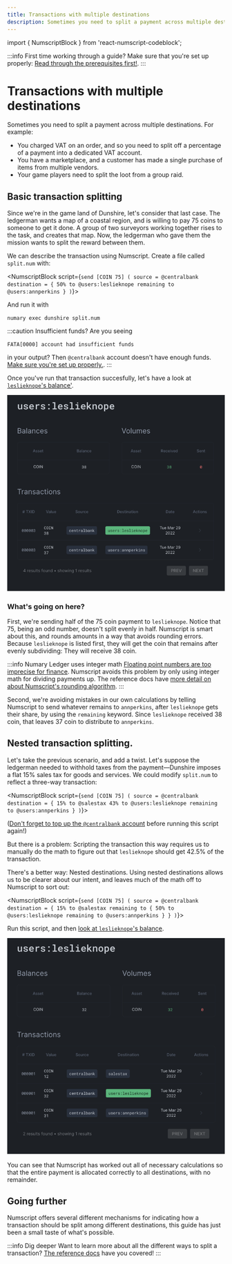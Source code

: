 ```yaml
---
title: Transactions with multiple destinations
description: Sometimes you need to split a payment across multiple destinations. Learn how to do this with Numscript.
---
```


import { NumscriptBlock } from 'react-numscript-codeblock';

:::info First time working through a guide?
Make sure that you're set up properly: [Read through the prerequisites first!](/oss/ledger/guides/prerequisites).
:::

# Transactions with multiple destinations

Sometimes you need to split a payment across multiple destinations. For example:

* You charged VAT on an order, and so you need to split off a percentage of a payment into a dedicated VAT account.
* You have a marketplace, and a customer has made a single purchase of items from multiple vendors.
* Your game players need to split the loot from a group raid.

## Basic transaction splitting

Since we're in the game land of Dunshire, let's consider that last case. The ledgerman wants a map of a coastal region, and is willing to pay 75 coins to someone to get it done. A group of two surveyors working together rises to the task, and creates that map. Now, the ledgerman who gave them the mission wants to split the reward between them.

We can describe the transaction using Numscript. Create a file called `split.num` with:

<NumscriptBlock script={`send [COIN 75] (
  source = @centralbank
  destination = {
    50% to @users:leslieknope
    remaining to @users:annperkins
  }
)`}></NumscriptBlock>

And run it with

```shell
numary exec dunshire split.num
```

:::caution Insufficient funds?
Are you seeing
```
FATA[0000] account had insufficient funds
```
in your output? Then `@centralbank` account doesn't have enough funds. [Make sure you're set up properly.](/oss/ledger/guides/prerequisites).
:::

Once you've run that transaction succesfully, let's have a look at [`leslieknope`'s balance'](https://control.numary.com/accounts/users:leslieknope).


![`leslieknope` gets 38 and `annperkins` gets 37 coin](multi-destination-1.png)

### What's going on here?

First, we're sending half of the 75 coin payment to `leslieknope`. Notice that 75, being an odd number, doesn't split evenly in half. Numscript is smart about this, and rounds amounts in a way that avoids rounding errors. Because `leslieknope` is listed first, they will get the coin that remains after evenly subdividing: They will receive 38 coin.

:::info Numary Ledger uses integer math
[Floating point numbers are too imprecise for finance](https://www.youtube.com/watch?v=yZjCQ3T5yXo). Numscript avoids this problem by only using integer math for dividing payments up. The reference docs have [more detail on about Numscript's rounding algorithm](/oss/ledger/reference/numscript/rounding/).
:::

Second, we're avoiding mistakes in our own calculations by telling Numscript to send whatever remains to `annperkins`, after `leslieknope` gets their share, by using the `remaining` keyword. Since `leslieknope` received 38 coin, that leaves 37 coin to distribute to `annperkins`.

## Nested transaction splitting.

Let's take the previous scenario, and add a twist. Let's suppose the ledgerman needed to withhold taxes from the payment—Dunshire imposes a flat 15% sales tax for goods and services. We could modify `split.num` to reflect a three-way transaction:

<NumscriptBlock script={`send [COIN 75] (
  source = @centralbank
  destination = {
    15% to @salestax
    43% to @users:leslieknope
    remaining to @users:annperkins
  }
)`}></NumscriptBlock>

([Don't forget to top up the `@centralbank` account](/oss/ledger/get-started/hello-world/introducing-money) before running this script again!)

But there is a problem: Scripting the transaction this way requires us to manually do the math to figure out that `leslieknope` should get 42.5% of the transaction.

There's a better way: Nested destinations. Using nested destinations allows us to be clearer about our intent, and leaves much of the math off to Numscript to sort out:

<NumscriptBlock script={`send [COIN 75] (
  source = @centralbank
  destination = {
    15% to @salestax
    remaining to {
        50% to @users:leslieknope
        remaining to @users:annperkins
    }
  }
)`}></NumscriptBlock>

Run this script, and then [look at `leslieknope`'s balance](https://control.numary.com/accounts/users:leslieknope).

![`leslieknope` gets 38 and `annperkins` gets 37 coin](multi-destination-2.png)

You can see that Numscript has worked out all of necessary calculations so that the entire payment is allocated correctly to all destinations, with no remainder.

## Going further

Numscript offers several different mechanisms for indicating how a transaction should be split among different destinations, this guide has just been a small taste of what's possible.

:::info Dig deeper
Want to learn more about all the different ways to split a transaction? [The reference docs](/oss/ledger/reference/numscript/destinations) have you covered!
:::